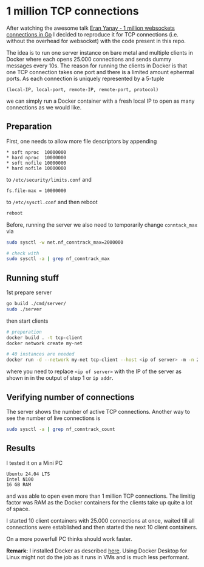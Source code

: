# 1 million TCP connections

After watching the awesome talk
[Eran Yanay - 1 million websockets connections in Go](https://www.youtube.com/watch?v=LI1YTFMi8W4)
I decided to reproduce it for TCP connections (i.e. without the overhead for
websocket) with the code present in this repo.

The idea is to run one server instance on bare metal and multiple clients in
Docker where each opens 25.000 connections and sends dummy messages every 10s.
The reason for running the clients in Docker is that one TCP connection takes
one port and there is a limited amount ephermal ports. As each connection is
uniquely represented by a 5-tuple

```
(local-IP, local-port, remote-IP, remote-port, protocol)
```

we can simply run a Docker container with a fresh local IP to open as many
connections as we would like.

## Preparation

First, one needs to allow more file descriptors by appending

```
* soft nproc  10000000
* hard nproc  10000000
* soft nofile 10000000
* hard nofile 10000000
```

to `/etc/security/limits.conf` and

```
fs.file-max = 10000000
```

to `/etc/sysctl.conf` and then reboot

```sh
reboot
```

Before, running the server we also need to temporarily change `conntack_max` via

```sh
sudo sysctl -w net.nf_conntrack_max=2000000

# check with
sudo sysctl -a | grep nf_conntrack_max
```

## Running stuff

1st prepare server

```sh
go build ./cmd/server/
sudo ./server
```

then start clients

```sh
# preperation
docker build . -t tcp-client
docker network create my-net

# 40 instances are needed
docker run -d --network my-net tcp-client --host <ip of server> -m -n 25000
```

where you need to replace `<ip of server>` with the IP of the server as shown in
in the output of step 1 or `ip addr`.

## Verifying number of connections

The server shows the number of active TCP connections. Another way to see the
number of live connections is

```sh
sudo sysctl -a | grep nf_conntrack_count
```

## Results

I tested it on a Mini PC

```
Ubuntu 24.04 LTS
Intel N100
16 GB RAM
```

and was able to open even more than 1 million TCP connections. The limitig
factor was RAM as the Docker containers for the clients take up quite a lot of
space.

I started 10 client containers with 25.000 connections at once, waited till
all connections were established and then started the next 10 client containers.

On a more powerfull PC thinks should work faster.

**Remark:** I installed Docker as described
[here](https://docs.docker.com/engine/install/ubuntu/#installation-methods).
Using Docker Desktop for Linux might not do the job as it runs in VMs and is
much less performant.
